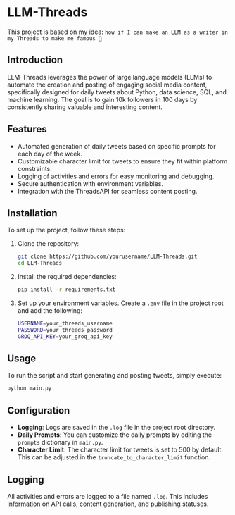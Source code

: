 # LLM-Threads
This project is based on my idea: `how if I can make an LLM as a writer in my Threads to make me famous 🤣`

## Introduction
LLM-Threads leverages the power of large language models (LLMs) to automate the creation and posting of engaging social media content, specifically designed for daily tweets about Python, data science, SQL, and machine learning. The goal is to gain 10k followers in 100 days by consistently sharing valuable and interesting content.

## Features
- Automated generation of daily tweets based on specific prompts for each day of the week.
- Customizable character limit for tweets to ensure they fit within platform constraints.
- Logging of activities and errors for easy monitoring and debugging.
- Secure authentication with environment variables.
- Integration with the ThreadsAPI for seamless content posting.

## Installation
To set up the project, follow these steps:

1. Clone the repository:
    ```bash
    git clone https://github.com/yourusername/LLM-Threads.git
    cd LLM-Threads
    ```

2. Install the required dependencies:
    ```bash
    pip install -r requirements.txt
    ```

3. Set up your environment variables. Create a `.env` file in the project root and add the following:
    ```bash
    USERNAME=your_threads_username
    PASSWORD=your_threads_password
    GROQ_API_KEY=your_groq_api_key
    ```

## Usage
To run the script and start generating and posting tweets, simply execute:
```bash
python main.py
```

## Configuration
- **Logging**: Logs are saved in the `.log` file in the project root directory.
- **Daily Prompts**: You can customize the daily prompts by editing the `prompts` dictionary in `main.py`.
- **Character Limit**: The character limit for tweets is set to 500 by default. This can be adjusted in the `truncate_to_character_limit` function.

## Logging
All activities and errors are logged to a file named `.log`. This includes information on API calls, content generation, and publishing statuses.